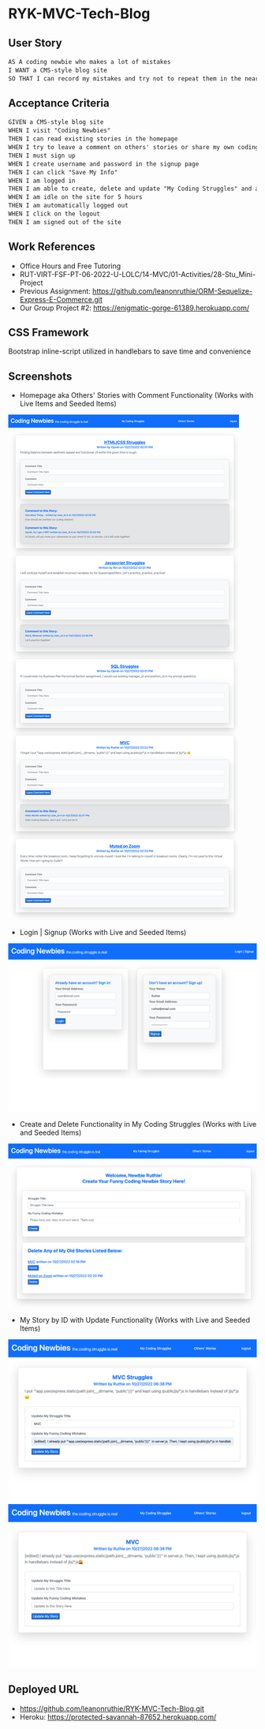 # RYK-MVC-Tech-Blog

## User Story

```md
AS A coding newbie who makes a lot of mistakes
I WANT a CMS-style blog site
SO THAT I can record my mistakes and try not to repeat them in the near future and laugh with other coding newbies
```
## Acceptance Criteria

```md
GIVEN a CMS-style blog site
WHEN I visit "Coding Newbies"
THEN I can read existing stories in the homepage
WHEN I try to leave a comment on others' stories or share my own coding experience as a newbie
THEN I must sign up
WHEN I create username and password in the signup page
THEN I can click "Save My Info"
WHEN I am logged in
THEN I am able to create, delete and update "My Coding Struggles" and am able to leave comments on others' stories
WHEN I am idle on the site for 5 hours
THEN I am automatically logged out 
WHEN I click on the logout 
THEN I am signed out of the site
```
## Work References

* Office Hours and Free Tutoring
* RUT-VIRT-FSF-PT-06-2022-U-LOLC/14-MVC/01-Activities/28-Stu_Mini-Project
* Previous Assignment: https://github.com/leanonruthie/ORM-Sequelize-Express-E-Commerce.git 
* Our Group Project #2: https://enigmatic-gorge-61389.herokuapp.com/

## CSS Framework
Bootstrap inline-script utilized in handlebars to save time and convenience

## Screenshots

* Homepage aka Others' Stories with Comment Functionality (Works with Live Items and Seeded Items)
<img src="./Assets/home.png"/>

* Login | Signup (Works with Live and Seeded Items)
<img src="./Assets/login.png"/>

* Create and Delete Functionality in My Coding Struggles (Works with Live and Seeded Items)
<img src="./Assets/mycodingstruggles.png"/>

* My Story by ID with Update Functionality (Works with Live and Seeded Items)
<img src="./Assets/beforeupdate.png"/>
<img src="./Assets/updated.png"/>

## Deployed URL

* https://github.com/leanonruthie/RYK-MVC-Tech-Blog.git
* Heroku: https://protected-savannah-87652.herokuapp.com/

